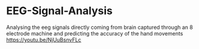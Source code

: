 # EEG-Signal-Analysis
Analysing the eeg signals directly coming from brain captured through an 8 electrode machine and predicting the accuracy of the hand movements
https://youtu.be/NjUuBsnvFLc
